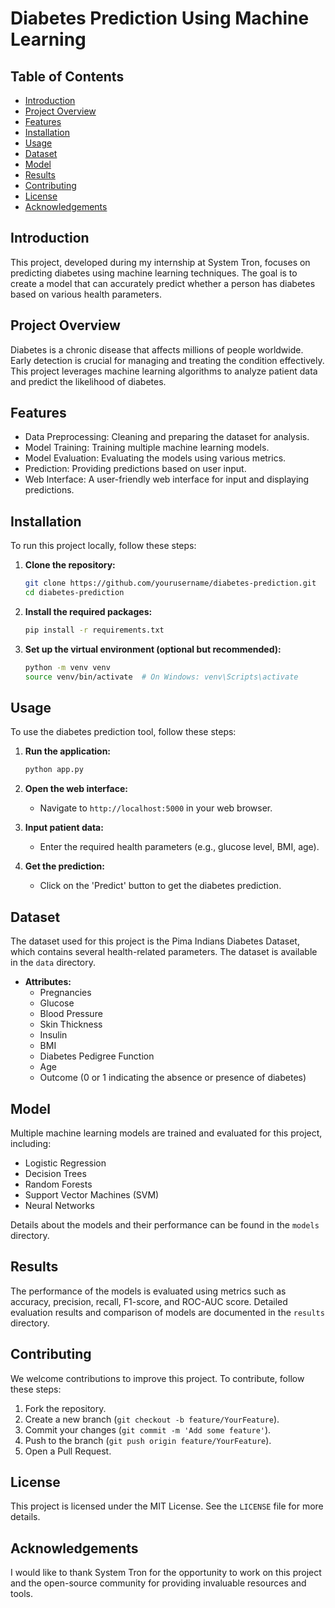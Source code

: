 # Diabetes Prediction Using Machine Learning

## Table of Contents
- [Introduction](#introduction)
- [Project Overview](#project-overview)
- [Features](#features)
- [Installation](#installation)
- [Usage](#usage)
- [Dataset](#dataset)
- [Model](#model)
- [Results](#results)
- [Contributing](#contributing)
- [License](#license)
- [Acknowledgements](#acknowledgements)

## Introduction
This project, developed during my internship at System Tron, focuses on predicting diabetes using machine learning techniques. The goal is to create a model that can accurately predict whether a person has diabetes based on various health parameters.

## Project Overview
Diabetes is a chronic disease that affects millions of people worldwide. Early detection is crucial for managing and treating the condition effectively. This project leverages machine learning algorithms to analyze patient data and predict the likelihood of diabetes.

## Features
- Data Preprocessing: Cleaning and preparing the dataset for analysis.
- Model Training: Training multiple machine learning models.
- Model Evaluation: Evaluating the models using various metrics.
- Prediction: Providing predictions based on user input.
- Web Interface: A user-friendly web interface for input and displaying predictions.

## Installation
To run this project locally, follow these steps:

1. **Clone the repository:**
    ```sh
    git clone https://github.com/yourusername/diabetes-prediction.git
    cd diabetes-prediction
    ```

2. **Install the required packages:**
    ```sh
    pip install -r requirements.txt
    ```

3. **Set up the virtual environment (optional but recommended):**
    ```sh
    python -m venv venv
    source venv/bin/activate  # On Windows: venv\Scripts\activate
    ```

## Usage
To use the diabetes prediction tool, follow these steps:

1. **Run the application:**
    ```sh
    python app.py
    ```

2. **Open the web interface:**
    - Navigate to `http://localhost:5000` in your web browser.

3. **Input patient data:**
    - Enter the required health parameters (e.g., glucose level, BMI, age).

4. **Get the prediction:**
    - Click on the 'Predict' button to get the diabetes prediction.

## Dataset
The dataset used for this project is the Pima Indians Diabetes Dataset, which contains several health-related parameters. The dataset is available in the `data` directory.

- **Attributes:**
  - Pregnancies
  - Glucose
  - Blood Pressure
  - Skin Thickness
  - Insulin
  - BMI
  - Diabetes Pedigree Function
  - Age
  - Outcome (0 or 1 indicating the absence or presence of diabetes)

## Model
Multiple machine learning models are trained and evaluated for this project, including:

- Logistic Regression
- Decision Trees
- Random Forests
- Support Vector Machines (SVM)
- Neural Networks

Details about the models and their performance can be found in the `models` directory.

## Results
The performance of the models is evaluated using metrics such as accuracy, precision, recall, F1-score, and ROC-AUC score. Detailed evaluation results and comparison of models are documented in the `results` directory.

## Contributing
We welcome contributions to improve this project. To contribute, follow these steps:

1. Fork the repository.
2. Create a new branch (`git checkout -b feature/YourFeature`).
3. Commit your changes (`git commit -m 'Add some feature'`).
4. Push to the branch (`git push origin feature/YourFeature`).
5. Open a Pull Request.

## License
This project is licensed under the MIT License. See the `LICENSE` file for more details.

## Acknowledgements
I would like to thank System Tron for the opportunity to work on this project and the open-source community for providing invaluable resources and tools.
